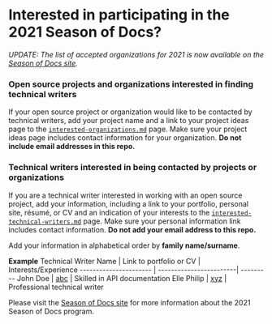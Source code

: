 # Interested in participating in the 2021 Season of Docs?

_UPDATE: The list of accepted organizations for 2021 is now available on the [Season of Docs site](https://developers.google.com/season-of-docs/docs/participants)._

### Open source projects and organizations interested in finding technical writers
  If your open source project or organization would like to be contacted by technical writers, add your project name and a link to your project ideas page to the [`interested-organizations.md`](./interested-organizations.md) page. Make sure your project ideas page includes contact information for your organization. **Do not include email addresses in this repo.**
  
### Technical writers interested in being contacted by projects or organizations
  If you are a technical writer interested in working with an open source project, add your information, including a link to your portfolio, personal site, résumé, or CV and an indication of your interests to the [`interested-technical-writers.md`](./interested-technical-writers.md) page. Make sure your personal information link includes contact information. **Do not add your email address to this repo.** 

 Add your information in alphabetical order by **family name/surname**.

  **Example**
  Technical Writer Name | Link to portfolio or CV | Interests/Experience
---------------------- | ------------------------| ---------
  John Doe | [abc]() | Skilled in API documentation
  Elle Philip | [xyz]() | Professional technical writer
  
 
Please visit the [Season of Docs site](https://developers.google.com/season-of-docs) for more information about the 2021 Season of Docs program.
  
